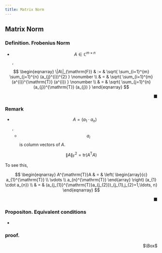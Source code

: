 ```yaml
---
title: Matrix Norm
---
```


## Matrix Norm


### Definition. Frobenius Norm
* $$A \in \mathbb{C}^{m \times n}$$,

$$
\begin{eqnarray}
    \|A\|_{\mathrm{F}}
    & := &
        \sqrt{
            \sum_{i=1}^{m}
                \sum_{j=1}^{n}
                    (a_{j}^{i})^{2}
        }
    \nonumber
    \\
    & = &
        \sqrt{
            \sum_{i=1}^{m}
                (a^{i})^{\mathrm{T}}
                (a^{i})
        }
    \nonumber
    \\
    & = &
        \sqrt{
            \sum_{j=1}^{n}
                (a_{j})^{\mathrm{T}}
                (a_{j})
        }
\end{eqnarray}
$$

<div class="end-of-statement" style="text-align: right">■</div>

### Remark
* $$A = (a_{1} \cdot a_{n})$$,
    * $$a_{i}$$ is column vectors of $A$.

$$
    \|A \|_{\mathrm{F}}^{2}
    =
    \mathrm{tr}(A^{\mathrm{T}}A)
$$

To see this,

$$
\begin{eqnarray}
    A^{\mathrm{T}}A
    & = &
        \left(
            \begin{array}{c}
                a_{1}^{\mathrm{T}}
                \\
                \vdots 
                \\
                a_{n}^{\mathrm{T}}
            \end{array}
        \right)
        (a_{1} \cdot a_{n})
    \\
    & = &
        (a_{j_{1}}^{\mathrm{T}}a_{j_{2}})_{j_{1},j_{2}=1,\ldots, n}
\end{eqnarray}
$$

<div class="end-of-statement" style="text-align: right">■</div>


### Propositon. Equivalent conditions
* 

### proof.

<div class="QED" style="text-align: right">$\Box$</div>


